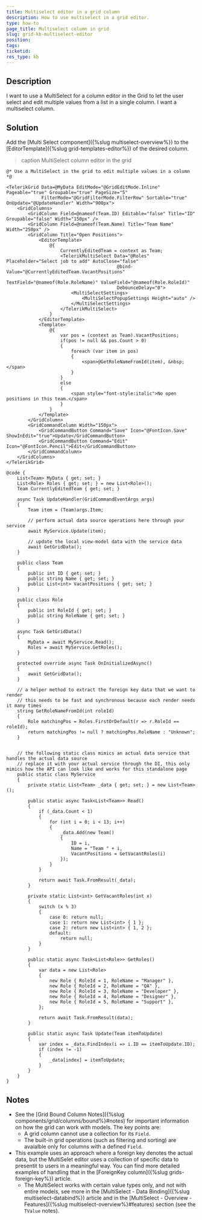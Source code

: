 ```yaml
---
title: Multiselect editor in a grid column
description: How to use multiselect in a grid editor.
type: how-to
page_title: Multiselect column in grid
slug: grid-kb-multiselect-editor
position: 
tags: 
ticketid: 
res_type: kb
---
```


## Description

I want to use a MultiSelect for a column editor in the Grid to let the user select and edit multiple values from a list in a single column. I want a multiselect column.

## Solution

Add the [Multi Select component]({%slug multiselect-overview%}) to the [EditorTemplate]({%slug grid-templates-editor%}) of the desired column.

>caption MultiSelect column editor in the grid

````CSHTML
@* Use a MultiSelect in the grid to edit multiple values in a column *@

<TelerikGrid Data=@MyData EditMode="@GridEditMode.Inline" Pageable="true" Groupable="true" PageSize="5"
             FilterMode="@GridFilterMode.FilterRow" Sortable="true" OnUpdate="@UpdateHandler" Width="900px">
    <GridColumns>
        <GridColumn Field=@nameof(Team.ID) Editable="false" Title="ID" Groupable="false" Width="150px" />
        <GridColumn Field=@nameof(Team.Name) Title="Team Name" Width="250px" />
        <GridColumn Title="Open Positions">
            <EditorTemplate>
                @{
                    CurrentlyEditedTeam = context as Team;
                    <TelerikMultiSelect Data="@Roles" Placeholder="Select job to add" AutoClose="false"
                                         @bind-Value="@CurrentlyEditedTeam.VacantPositions"
                                         TextField="@nameof(Role.RoleName)" ValueField="@nameof(Role.RoleId)"
                                         DebounceDelay="0">
                        <MultiSelectSettings>
                            <MultiSelectPopupSettings Height="auto" />
                        </MultiSelectSettings>
                    </TelerikMultiSelect>
                }
            </EditorTemplate>
            <Template>
                @{
                    var pos = (context as Team).VacantPositions;
                    if(pos != null && pos.Count > 0)
                    {
                        foreach (var item in pos)
                        {
                            <span>@GetRoleNameFromId(item), &nbsp;</span>
                        }
                    }
                    else
                    {
                        <span style="font-style:italic">No open positions in this team.</span>
                    }
                }
            </Template>
        </GridColumn>
        <GridCommandColumn Width="150px">
            <GridCommandButton Command="Save" Icon="@FontIcon.Save" ShowInEdit="true">Update</GridCommandButton>
            <GridCommandButton Command="Edit" Icon="@FontIcon.Pencil">Edit</GridCommandButton>
        </GridCommandColumn>
    </GridColumns>
</TelerikGrid>

@code {
    List<Team> MyData { get; set; }
    List<Role> Roles { get; set; } = new List<Role>();
    Team CurrentlyEditedTeam { get; set; }

    async Task UpdateHandler(GridCommandEventArgs args)
    {
        Team item = (Team)args.Item;

        // perform actual data source operations here through your service
        await MyService.Update(item);

        // update the local view-model data with the service data
        await GetGridData();
    }

    public class Team
    {
        public int ID { get; set; }
        public string Name { get; set; }
        public List<int> VacantPositions { get; set; }
    }

    public class Role
    {
        public int RoleId { get; set; }
        public string RoleName { get; set; }
    }

    async Task GetGridData()
    {
        MyData = await MyService.Read();
        Roles = await MyService.GetRoles();
    }

    protected override async Task OnInitializedAsync()
    {
        await GetGridData();
    }

    // a helper method to extract the foreign key data that we want to render
    // this needs to be fast and synchronous because each render needs it many times
    string GetRoleNameFromId(int roleId)
    {
        Role matchingPos = Roles.FirstOrDefault(r => r.RoleId == roleId);
        return matchingPos != null ? matchingPos.RoleName : "Unknown";
    }


    // the following static class mimics an actual data service that handles the actual data source
    // replace it with your actual service through the DI, this only mimics how the API can look like and works for this standalone page
    public static class MyService
    {
        private static List<Team> _data { get; set; } = new List<Team>();

        public static async Task<List<Team>> Read()
        {
            if (_data.Count < 1)
            {
                for (int i = 0; i < 13; i++)
                {
                    _data.Add(new Team()
                    {
                        ID = i,
                        Name = "Team " + i,
                        VacantPositions = GetVacantRoles(i)
                    });
                }
            }

            return await Task.FromResult(_data);
        }

        private static List<int> GetVacantRoles(int x)
        {
            switch (x % 3)
            {
                case 0: return null;
                case 1: return new List<int> { 1 };
                case 2: return new List<int> { 1, 2 };
                default:
                    return null;
            }
        }

        public static async Task<List<Role>> GetRoles()
        {
            var data = new List<Role>
            {
                new Role { RoleId = 1, RoleName = "Manager" },
                new Role { RoleId = 2, RoleName = "QA" },
                new Role { RoleId = 3, RoleName = "Developer" },
                new Role { RoleId = 4, RoleName = "Designer" },
                new Role { RoleId = 5, RoleName = "Support" },
            };

            return await Task.FromResult(data);
        }

        public static async Task Update(Team itemToUpdate)
        {
            var index = _data.FindIndex(i => i.ID == itemToUpdate.ID);
            if (index != -1)
            {
                _data[index] = itemToUpdate;
            }
        }
    }
}
````


## Notes

* See the [Grid Bound Column Notes]({%slug components/grid/columns/bound%}#notes) for important information on how the grid can work with models. The key points are:
    * A grid column cannot use a collection for its `Field`.
    * The built-in grid operations (such as filtering and sorting) are avaialble only for columns with a defined `Field`.
* This example uses an approach where a foreign key denotes the actual data, but the MultiSelet editor uses a collection of specific data to presentit to users in a meaningful way. You can find more detailed examples of handling that in the  [ForeignKey column]({%slug grids-foreign-key%}) article.
    * The MultiSelect works with certain value types only, and not with entire models, see more in the [MultiSelect - Data Binding]({%slug multiselect-databind%}) article and in the [MultiSelect - Overview - Features]({%slug multiselect-overview%}#features) section (see the `TValue` notes).

